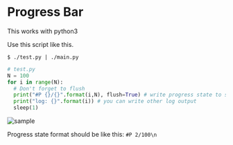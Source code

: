 # Progress Bar

This works with python3

Use this script like this.

```
$ ./test.py | ./main.py
```

```py
# test.py
N = 100
for i in range(N):
  # Don't forget to flush
  print("#P {}/{}".format(i,N), flush=True) # write progress state to stdout
  print("log: {}".format(i)) # you can write other log output
  sleep(1)
```

![sample](https://gyazo.com/863a9017c1e4f5ee759046169a0aa733/raw)

Progress state format should be like this: `#P 2/100\n`
